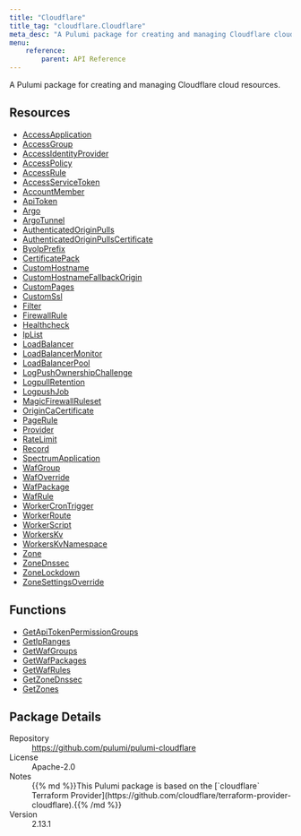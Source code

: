 ```yaml
---
title: "Cloudflare"
title_tag: "cloudflare.Cloudflare"
meta_desc: "A Pulumi package for creating and managing Cloudflare cloud resources."
menu:
    reference:
        parent: API Reference
---
```


<!-- WARNING: this file was generated by Pulumi Docs Generator. -->
<!-- Do not edit by hand unless you're certain you know what you are doing! -->

A Pulumi package for creating and managing Cloudflare cloud resources.

<h2 id="resources">Resources</h2>
<ul class="api">
    <li><a href="accessapplication" title="AccessApplication"><span class="symbol resource"></span>AccessApplication</a></li>
    <li><a href="accessgroup" title="AccessGroup"><span class="symbol resource"></span>AccessGroup</a></li>
    <li><a href="accessidentityprovider" title="AccessIdentityProvider"><span class="symbol resource"></span>AccessIdentityProvider</a></li>
    <li><a href="accesspolicy" title="AccessPolicy"><span class="symbol resource"></span>AccessPolicy</a></li>
    <li><a href="accessrule" title="AccessRule"><span class="symbol resource"></span>AccessRule</a></li>
    <li><a href="accessservicetoken" title="AccessServiceToken"><span class="symbol resource"></span>AccessServiceToken</a></li>
    <li><a href="accountmember" title="AccountMember"><span class="symbol resource"></span>AccountMember</a></li>
    <li><a href="apitoken" title="ApiToken"><span class="symbol resource"></span>ApiToken</a></li>
    <li><a href="argo" title="Argo"><span class="symbol resource"></span>Argo</a></li>
    <li><a href="argotunnel" title="ArgoTunnel"><span class="symbol resource"></span>ArgoTunnel</a></li>
    <li><a href="authenticatedoriginpulls" title="AuthenticatedOriginPulls"><span class="symbol resource"></span>AuthenticatedOriginPulls</a></li>
    <li><a href="authenticatedoriginpullscertificate" title="AuthenticatedOriginPullsCertificate"><span class="symbol resource"></span>AuthenticatedOriginPullsCertificate</a></li>
    <li><a href="byoipprefix" title="ByoIpPrefix"><span class="symbol resource"></span>ByoIpPrefix</a></li>
    <li><a href="certificatepack" title="CertificatePack"><span class="symbol resource"></span>CertificatePack</a></li>
    <li><a href="customhostname" title="CustomHostname"><span class="symbol resource"></span>CustomHostname</a></li>
    <li><a href="customhostnamefallbackorigin" title="CustomHostnameFallbackOrigin"><span class="symbol resource"></span>CustomHostnameFallbackOrigin</a></li>
    <li><a href="custompages" title="CustomPages"><span class="symbol resource"></span>CustomPages</a></li>
    <li><a href="customssl" title="CustomSsl"><span class="symbol resource"></span>CustomSsl</a></li>
    <li><a href="filter" title="Filter"><span class="symbol resource"></span>Filter</a></li>
    <li><a href="firewallrule" title="FirewallRule"><span class="symbol resource"></span>FirewallRule</a></li>
    <li><a href="healthcheck" title="Healthcheck"><span class="symbol resource"></span>Healthcheck</a></li>
    <li><a href="iplist" title="IpList"><span class="symbol resource"></span>IpList</a></li>
    <li><a href="loadbalancer" title="LoadBalancer"><span class="symbol resource"></span>LoadBalancer</a></li>
    <li><a href="loadbalancermonitor" title="LoadBalancerMonitor"><span class="symbol resource"></span>LoadBalancerMonitor</a></li>
    <li><a href="loadbalancerpool" title="LoadBalancerPool"><span class="symbol resource"></span>LoadBalancerPool</a></li>
    <li><a href="logpushownershipchallenge" title="LogPushOwnershipChallenge"><span class="symbol resource"></span>LogPushOwnershipChallenge</a></li>
    <li><a href="logpullretention" title="LogpullRetention"><span class="symbol resource"></span>LogpullRetention</a></li>
    <li><a href="logpushjob" title="LogpushJob"><span class="symbol resource"></span>LogpushJob</a></li>
    <li><a href="magicfirewallruleset" title="MagicFirewallRuleset"><span class="symbol resource"></span>MagicFirewallRuleset</a></li>
    <li><a href="origincacertificate" title="OriginCaCertificate"><span class="symbol resource"></span>OriginCaCertificate</a></li>
    <li><a href="pagerule" title="PageRule"><span class="symbol resource"></span>PageRule</a></li>
    <li><a href="provider" title="Provider"><span class="symbol resource"></span>Provider</a></li>
    <li><a href="ratelimit" title="RateLimit"><span class="symbol resource"></span>RateLimit</a></li>
    <li><a href="record" title="Record"><span class="symbol resource"></span>Record</a></li>
    <li><a href="spectrumapplication" title="SpectrumApplication"><span class="symbol resource"></span>SpectrumApplication</a></li>
    <li><a href="wafgroup" title="WafGroup"><span class="symbol resource"></span>WafGroup</a></li>
    <li><a href="wafoverride" title="WafOverride"><span class="symbol resource"></span>WafOverride</a></li>
    <li><a href="wafpackage" title="WafPackage"><span class="symbol resource"></span>WafPackage</a></li>
    <li><a href="wafrule" title="WafRule"><span class="symbol resource"></span>WafRule</a></li>
    <li><a href="workercrontrigger" title="WorkerCronTrigger"><span class="symbol resource"></span>WorkerCronTrigger</a></li>
    <li><a href="workerroute" title="WorkerRoute"><span class="symbol resource"></span>WorkerRoute</a></li>
    <li><a href="workerscript" title="WorkerScript"><span class="symbol resource"></span>WorkerScript</a></li>
    <li><a href="workerskv" title="WorkersKv"><span class="symbol resource"></span>WorkersKv</a></li>
    <li><a href="workerskvnamespace" title="WorkersKvNamespace"><span class="symbol resource"></span>WorkersKvNamespace</a></li>
    <li><a href="zone" title="Zone"><span class="symbol resource"></span>Zone</a></li>
    <li><a href="zonednssec" title="ZoneDnssec"><span class="symbol resource"></span>ZoneDnssec</a></li>
    <li><a href="zonelockdown" title="ZoneLockdown"><span class="symbol resource"></span>ZoneLockdown</a></li>
    <li><a href="zonesettingsoverride" title="ZoneSettingsOverride"><span class="symbol resource"></span>ZoneSettingsOverride</a></li>
</ul>

<h2 id="functions">Functions</h2>
<ul class="api">
    <li><a href="getapitokenpermissiongroups" title="GetApiTokenPermissionGroups"><span class="symbol function"></span>GetApiTokenPermissionGroups</a></li>
    <li><a href="getipranges" title="GetIpRanges"><span class="symbol function"></span>GetIpRanges</a></li>
    <li><a href="getwafgroups" title="GetWafGroups"><span class="symbol function"></span>GetWafGroups</a></li>
    <li><a href="getwafpackages" title="GetWafPackages"><span class="symbol function"></span>GetWafPackages</a></li>
    <li><a href="getwafrules" title="GetWafRules"><span class="symbol function"></span>GetWafRules</a></li>
    <li><a href="getzonednssec" title="GetZoneDnssec"><span class="symbol function"></span>GetZoneDnssec</a></li>
    <li><a href="getzones" title="GetZones"><span class="symbol function"></span>GetZones</a></li>
</ul>

<h2 id="package-details">Package Details</h2>
<dl class="package-details">
	<dt>Repository</dt>
	<dd><a href="https://github.com/pulumi/pulumi-cloudflare">https://github.com/pulumi/pulumi-cloudflare</a></dd>
	<dt>License</dt>
	<dd>Apache-2.0</dd>
	<dt>Notes</dt>
	<dd>{{% md %}}This Pulumi package is based on the [`cloudflare` Terraform Provider](https://github.com/cloudflare/terraform-provider-cloudflare).{{% /md %}}</dd>
	<dt>Version</dt>
	<dd>2.13.1</dd>
</dl>

